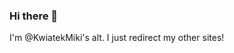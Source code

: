 ### Hi there 👋
I'm @KwiatekMiki's alt. I just redirect my other sites!

<!--
**KwietekMiki/KwietekMiki** is a ✨ _special_ ✨ repository because its `README.md` (this file) appears on your GitHub profile.

Here are some ideas to get you started:

- 🔭 I’m currently working on kwiatekmiki.pl
- 🌱 I’m currently learning this thing
- 👯 I’m looking to collaborate on nothing
- 🤔 I’m looking for help with using windows 12
- 💬 Ask me about nothing
- 📫 How to reach me: how
- 😄 Pronouns: idk
- ⚡ Fun fact: i love gd cologne
-->
